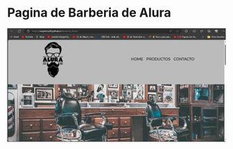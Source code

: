 
# Pagina de Barberia de Alura




![Logo de mi proyecto](https://github.com/mayhrina30/Barberia_Alura/blob/main/AluraBarberia.png)
